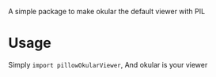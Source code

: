 A simple package to make okular the default viewer with PIL

# Usage

Simply `import pillowOkularViewer`, And okular is your viewer
